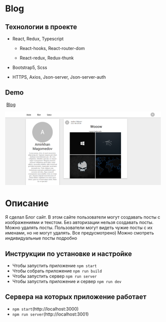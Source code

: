 # Blog

## **Технологии в проекте**

+ React, Redux, Typescript

  + React-hooks, React-router-dom

  + React-redux, Redux-thunk

+ Bootstrap5, Scss

+ HTTPS, Axios, Json-server, Json-server-auth

## Demo 
​
[Blog](https://drive.google.com/drive/folders/1kgW_lGdXUhNbkNHxa_GaWpMcxl7T_-Lm)

![Preview](https://github.com/amirkhan-web05/blog/blob/master/src/assets/images/18-09-2022%2015-38-34.png "Blog")

<h1>Описание</h1>

<p>
Я сделал Блог сайт. В этом сайте пользователи могут создавать посты с изображениями и текстом. Без авторизации нельзя создавать посты. Можно удалять посты. 
Пользователи могут видеть чужие посты с их именами, но не могут удалять. Все предусмотрено) Можно смотреть индивидуальные посты подробно   
</p>

## Инструкции по установке и настройке

+ Чтобы запустить приложение ``npm start``
+ Чтобы собрать приложение ``npm run build``
+ Чтобы запустить сервер ``npm run server``
+ Чтобы запустить приложение и сервер ``npm run dev``​

## Сервера на которых приложение работает 
+ ``npm start``(http://localhost:3000)
+ ``npm run server``(http://localhost:3001)
